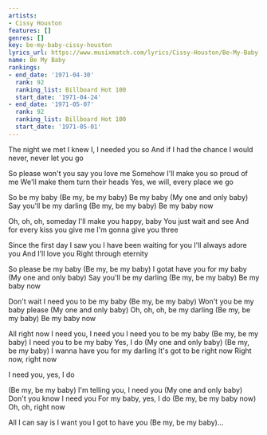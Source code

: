 ```yaml
---
artists:
- Cissy Houston
features: []
genres: []
key: be-my-baby-cissy-houston
lyrics_url: https://www.musixmatch.com/lyrics/Cissy-Houston/Be-My-Baby
name: Be My Baby
rankings:
- end_date: '1971-04-30'
  rank: 92
  ranking_list: Billboard Hot 100
  start_date: '1971-04-24'
- end_date: '1971-05-07'
  rank: 92
  ranking_list: Billboard Hot 100
  start_date: '1971-05-01'
---
```

The night we met
I knew I, I needed you so
And if I had the chance
I would never, never let you go

So please won't you say you love me
Somehow I'll make you so proud of me
We'll make them turn their heads
Yes, we will, every place we go

So be my baby
(Be my, be my baby)
Be my baby
(My one and only baby)
Say you'll be my darling
(Be my, be my baby)
Be my baby now

Oh, oh, oh, someday
I'll make you happy, baby
You just wait and see
And for every kiss you give me
I'm gonna give you three

Since the first day I saw you
I have been waiting for you
I'll always adore you
And I'll love you
Right through eternity

So please be my baby
(Be my, be my baby)
I gotat have you for my baby
(My one and only baby)
Say you'll be my darling
(Be my, be my baby)
Be my baby now

Don't wait
I need you to be my baby
(Be my, be my baby)
Won't you be my baby please
(My one and only baby)
Oh, oh, oh, be my darling
(Be my, be my baby)
Be my baby now

All right now
I need you, I need you
I need you to be my baby
(Be my, be my baby)
I need you to be my baby
Yes, I do
(My one and only baby)
(Be my, be my baby)
I wanna have you for my darling
It's got to be right now
Right now, right now

I need you, yes, I do

(Be my, be my baby)
I'm telling you, I need you
(My one and only baby)
Don't you know I need you
For my baby, yes, I do
(Be my, be my baby now)
Oh, oh, right now

All I can say is I want you
I got to have you
(Be my, be my baby)...

